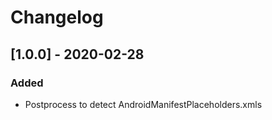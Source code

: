 # Changelog

## [1.0.0] - 2020-02-28

### Added
* Postprocess to detect AndroidManifestPlaceholders.xmls